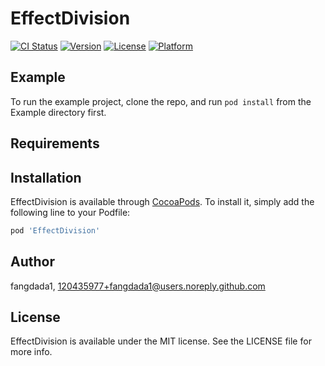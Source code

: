 # EffectDivision

[![CI Status](https://img.shields.io/travis/fangdada1/EffectDivision.svg?style=flat)](https://travis-ci.org/fangdada1/EffectDivision)
[![Version](https://img.shields.io/cocoapods/v/EffectDivision.svg?style=flat)](https://cocoapods.org/pods/EffectDivision)
[![License](https://img.shields.io/cocoapods/l/EffectDivision.svg?style=flat)](https://cocoapods.org/pods/EffectDivision)
[![Platform](https://img.shields.io/cocoapods/p/EffectDivision.svg?style=flat)](https://cocoapods.org/pods/EffectDivision)

## Example

To run the example project, clone the repo, and run `pod install` from the Example directory first.

## Requirements

## Installation

EffectDivision is available through [CocoaPods](https://cocoapods.org). To install
it, simply add the following line to your Podfile:

```ruby
pod 'EffectDivision'
```

## Author

fangdada1, 120435977+fangdada1@users.noreply.github.com

## License

EffectDivision is available under the MIT license. See the LICENSE file for more info.
